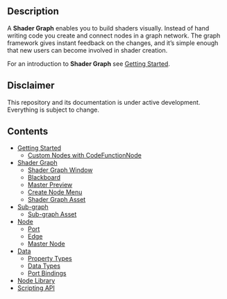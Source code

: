 ## Description

A **Shader Graph** enables you to build shaders visually. Instead of hand writing code you create and connect nodes in a graph network. The graph framework gives instant feedback on the changes, and it’s simple enough that new users can become involved in shader creation.

For an introduction to **Shader Graph** see [Getting Started](https://github.com/Unity-Technologies/ShaderGraph/wiki/Getting-Started/).

## Disclaimer
This repository and its documentation is under active development. Everything is subject to change.

## Contents
* [Getting Started](https://github.com/Unity-Technologies/ShaderGraph/wiki/Getting-Started)
   * [Custom Nodes with CodeFunctionNode](https://github.com/Unity-Technologies/ShaderGraph/wiki/Custom-Nodes-With-CodeFunctionNode)
* [Shader Graph](https://github.com/Unity-Technologies/ShaderGraph/wiki/Shader-Graph)
   * [Shader Graph Window](https://github.com/Unity-Technologies/ShaderGraph/wiki/Shader-Graph-Window)
   * [Blackboard](https://github.com/Unity-Technologies/ShaderGraph/wiki/Blackboard)
   * [Master Preview](https://github.com/Unity-Technologies/ShaderGraph/wiki/Master-Preview)
   * [Create Node Menu](https://github.com/Unity-Technologies/ShaderGraph/wiki/Create-Node-Menu)
   * [Shader Graph Asset](https://github.com/Unity-Technologies/ShaderGraph/wiki/Shader-Graph-Asset)
* [Sub-graph](https://github.com/Unity-Technologies/ShaderGraph/wiki/Sub-graph)
   * [Sub-graph Asset](https://github.com/Unity-Technologies/ShaderGraph/wiki/Sub-graph-Asset)
* [Node](https://github.com/Unity-Technologies/ShaderGraph/wiki/Node)
   * [Port](https://github.com/Unity-Technologies/ShaderGraph/wiki/Port)
   * [Edge](https://github.com/Unity-Technologies/ShaderGraph/wiki/Edge)
   * [Master Node](https://github.com/Unity-Technologies/ShaderGraph/wiki/Master-Node)
* [Data](https://github.com/Unity-Technologies/ShaderGraph/wiki/Data)
   * [Property Types](https://github.com/Unity-Technologies/ShaderGraph/wiki/Property-Types)
   * [Data Types](https://github.com/Unity-Technologies/ShaderGraph/wiki/Data-Types)
   * [Port Bindings](https://github.com/Unity-Technologies/ShaderGraph/wiki/Port-Bindings)
* [Node Library](https://github.com/Unity-Technologies/ShaderGraph/wiki/Node-Library)
* [Scripting API](https://github.com/Unity-Technologies/ShaderGraph/wiki/Scripting-API)